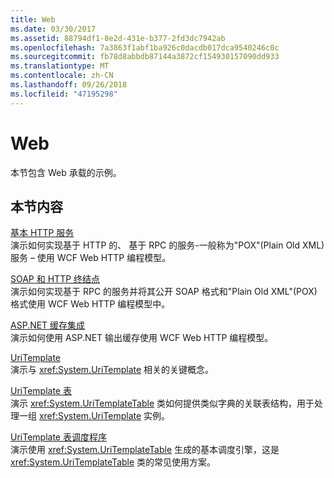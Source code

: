 ```yaml
---
title: Web
ms.date: 03/30/2017
ms.assetid: 88794df1-8e2d-431e-b377-2fd3dc7942ab
ms.openlocfilehash: 7a3863f1abf1ba926c0dacdb017dca9540246c0c
ms.sourcegitcommit: fb78d8abbdb87144a3872cf154930157090dd933
ms.translationtype: MT
ms.contentlocale: zh-CN
ms.lasthandoff: 09/26/2018
ms.locfileid: "47195298"
---
```

# <a name="web"></a>Web
本节包含 Web 承载的示例。  
  
## <a name="in-this-section"></a>本节内容
  
 [基本 HTTP 服务](../../../../docs/framework/wcf/samples/basic-http-service.md)  
 演示如何实现基于 HTTP 的、 基于 RPC 的服务-一般称为"POX"(Plain Old XML) 服务 – 使用 WCF Web HTTP 编程模型。
  
 [SOAP 和 HTTP 终结点](../../../../docs/framework/wcf/samples/soap-and-http-endpoints.md)  
 演示如何实现基于 RPC 的服务并将其公开 SOAP 格式和"Plain Old XML"(POX) 格式使用 WCF Web HTTP 编程模型中。  
  
 [ASP.NET 缓存集成](../../../../docs/framework/wcf/samples/aspnet-caching-integration.md)  
 演示如何使用 ASP.NET 输出缓存使用 WCF Web HTTP 编程模型。  
  
 [UriTemplate](../../../../docs/framework/wcf/samples/uritemplate-sample.md)  
 演示与 <xref:System.UriTemplate> 相关的关键概念。  
  
 [UriTemplate 表](../../../../docs/framework/wcf/samples/uritemplate-table-sample.md)  
 演示 <xref:System.UriTemplateTable> 类如何提供类似字典的关联表结构，用于处理一组 <xref:System.UriTemplate> 实例。  
  
 [UriTemplate 表调度程序](../../../../docs/framework/wcf/samples/uritemplate-table-dispatcher-sample.md)  
 演示使用 <xref:System.UriTemplateTable> 生成的基本调度引擎，这是 <xref:System.UriTemplateTable> 类的常见使用方案。
